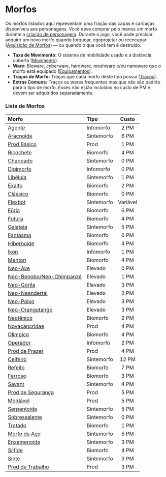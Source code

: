 # Morfos

Os morfos listados aqui representam uma fração das capas e carcaças disponíveis aos personagens. Você deve comprar pelo menos um morfo durante a [criação de personagem](../04/01-character-stats.md). Durante o jogo, você pode precisar adquirir um novo morfo quando forquear, egoprojetar ou reencapar ([Aquisição de Morfos](../15/03-acquiring-morphs.md)) — ou quando o que você tem é destruído.

<!-- CLEANED div class="stat-list" -->

- **Taxa de Movimento:** O sistema de mobilidade usado e a distância coberta ([Movimento](../12/24-movement.md)).
- **Ware:** Bioware, cyberware, hardware, meshware e/ou nanoware que o morfo está equipado ([Equipamentos](../16/05-common-tech-and-ware.md)).
- **Traços de Morfo:** Traços que cada morfo deste tipo possui ([Traços](../04/28-traits.md)).
- **Extras Comuns:** Traços ou wares frequentes mas que não são padrão para o tipo de morfo. Esses não estão incluídos no custo de PM e devem ser adquiridos separadamente.

<!-- CLEANED /div -->

<!-- CLEANED blockquote class="framed-table" -->

### Lista de Morfos

| Morfo                                                                                                           | Tipo       |   Custo    |
|:--------------------------------------------------------------------------------------------------------------- |:---------- |:----------:|
| [Agente](../04/26-infomorphs.md#agent)                                                                          | Infomorfo  | 2&nbsp;PM  |
| [Aracnoide](../04/25-synthmorphs.md#arachnoid)                                                                  | Sintemorfo | 6&nbsp;PM  |
| [Prod Básico](../04/23-pod-biomorphs.md#basic-pod)                                                              | Prod       | 1&nbsp;PM  |
| [Ricochete](../04/22-common-biomorphs.md#bouncer)                                                               | Biomorfo   | 4&nbsp;PM  |
| [Chapeado](../04/25-synthmorphs.md#case)                                                                        | Sintemorfo | 0&nbsp;PM  |
| [Digimorfo](../04/26-infomorphs.md#digimorph)                                                                   | Infomorfo  | 0&nbsp;PM  |
| [Libélula](../04/25-synthmorphs.md#dragonfly)                                                                   | Sintemorfo | 1&nbsp;PM  |
| [Exalto](../04/22-common-biomorphs.md#exalt)                                                                    | Biomorfo   | 2&nbsp;PM  |
| [Clássico](../04/22-common-biomorphs.md#flat)                                                                   | Biomorfo   | 0&nbsp;PM  |
| [Flexbot](../04/25-synthmorphs.md#flexbot)                                                                      | Sintemorfo |  Variável  |
| [Fúria](../04/22-common-biomorphs.md#fury)                                                                      | Biomorfo   | 6&nbsp;PM  |
| [Futura](../04/22-common-biomorphs.md#futura)                                                                   | Biomorfo   | 4&nbsp;PM  |
| [Galateia](../04/25-synthmorphs.md#galatea)                                                                     | Sintemorfo | 5&nbsp;PM  |
| [Fantasma](../04/22-common-biomorphs.md#ghost)                                                                  | Biomorfo   | 6&nbsp;PM  |
| [Hibernoide](../04/22-common-biomorphs.md#hibernoid)                                                            | Biomorfo   | 4&nbsp;PM  |
| [Ikon](../04/26-infomorphs.md#ikon)                                                                             | Infomorfo  | 1&nbsp;PM  |
| [Menton](../04/22-common-biomorphs.md#menton)                                                                   | Biomorfo   | 4&nbsp;PM  |
| [Neo-Ave](../04/24-uplift-biomorphs.md#neo-avian)                                                               | Elevado    | 0&nbsp;PM  |
| [Neo-Bonobo/<!-- CLEANED wbr -->Neo-Chimpanzé](../04/24-uplift-biomorphs.md#neo-bonoboneo-chimpanzee) | Elevado    | 1&nbsp;PM  |
| [Neo-Gorila](../04/24-uplift-biomorphs.md#neo-gorilla)                                                          | Elevado    | 3&nbsp;PM  |
| [Neo-Neandertal](../04/24-uplift-biomorphs.md#neo-neanderthal)                                                  | Elevado    | 2&nbsp;PM  |
| [Neo-Polvo](../04/24-uplift-biomorphs.md#neo-octopus)                                                           | Elevado    | 3&nbsp;PM  |
| [Neo-Orangutango](../04/24-uplift-biomorphs.md#neo-orangutan)                                                   | Elevado    | 3&nbsp;PM  |
| [Neotênico](../04/22-common-biomorphs.md#neotenic)                                                              | Biomorfo   | 2&nbsp;PM  |
| [Novacancridae](../04/23-pod-biomorphs.md#novacrab)                                                             | Prod       | 4&nbsp;PM  |
| [Olímpico](../04/22-common-biomorphs.md#olympian)                                                               | Biomorfo   | 4&nbsp;PM  |
| [Operador](../04/26-infomorphs.md#operator)                                                                     | Infomorfo  | 2&nbsp;PM  |
| [Prod de Prazer](../04/23-pod-biomorphs.md#pleasure-pod)                                                        | Prod       | 4&nbsp;PM  |
| [Ceifeiro](../04/25-synthmorphs.md#reaper)                                                                      | Sintemorfo | 12&nbsp;PM |
| [Refeito](../04/22-common-biomorphs.md#remade)                                                                  | Biomorfo   | 7&nbsp;PM  |
| [Ferroso](../04/22-common-biomorphs.md#ruster)                                                                  | Biomorfo   | 3&nbsp;PM  |
| [Savant](../04/25-synthmorphs.md#savant)                                                                        | Sintemorfo | 4&nbsp;PM  |
| [Prod de Segurança](../04/23-pod-biomorphs.md#security-pod)                                                     | Prod       | 5&nbsp;PM  |
| [Moldável](../04/23-pod-biomorphs.md#shaper)                                                                    | Prod       | 5&nbsp;PM  |
| [Serpentoide](../04/25-synthmorphs.md#slitheroid)                                                               | Sintemorfo | 5&nbsp;PM  |
| [Sobressalente](../04/25-synthmorphs.md#spare)                                                                  | Sintemorfo | 0&nbsp;PM  |
| [Tratado](../04/22-common-biomorphs.md#splicer)                                                                 | Biomorfo   | 1&nbsp;PM  |
| [Morfo de Aço](../04/25-synthmorphs.md#steel-morph)                                                             | Sintemorfo | 5&nbsp;PM  |
| [Enxamenoide](../04/25-synthmorphs.md#swarmanoid)                                                               | Sintemorfo | 3&nbsp;PM  |
| [Sílfide](../04/22-common-biomorphs.md#sylph)                                                                   | Biomorfo   | 4&nbsp;PM  |
| [Sinte](../04/25-synthmorphs.md#synth)                                                                          | Sintemorfo | 3&nbsp;PM  |
| [Prod de Trabalho](../04/23-pod-biomorphs.md#worker-pod)                                                        | Prod       | 3&nbsp;PM  |

<!-- CLEANED /blockquote -->
